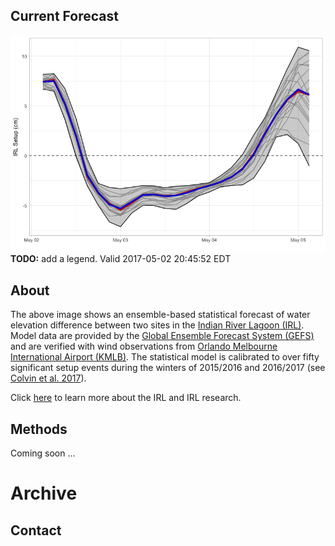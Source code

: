 ## Current Forecast
![Current Raw Forecast](img/raw_setup.png)
**TODO:** add a legend.
Valid 2017-05-02 20:45:52 EDT

## About
The above image shows an ensemble-based statistical forecast of water elevation difference between two sites in the [Indian River Lagoon (IRL)](https://en.wikipedia.org/wiki/Indian_River_Lagoon). Model data are provided by the [Global Ensemble Forecast System (GEFS)](https://www.ncdc.noaa.gov/data-access/model-data/model-datasets/global-ensemble-forecast-system-gefs) and are verified with wind observations from [Orlando Melbourne International Airport (KMLB)](https://en.wikipedia.org/wiki/Orlando_Melbourne_International_Airport). The statistical model is calibrated to over fifty significant setup events during the winters of 2015/2016 and 2016/2017 (see [Colvin et al. 2017]()).

Click [here](irl.html) to learn more about the IRL and IRL research.

## Methods

Coming soon ...

# Archive

## Contact
